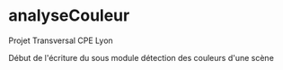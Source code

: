 # analyseCouleur
Projet Transversal CPE Lyon

Début de l'écriture du sous module détection des couleurs d'une scène 
